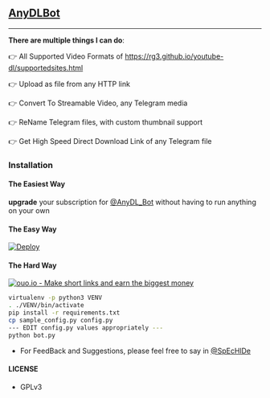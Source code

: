 ## [AnyDLBot](https://telegram.dog/AnyDLBot)
---

**There are multiple things I can do**:

👉 All Supported Video Formats of https://rg3.github.io/youtube-dl/supportedsites.html

👉 Upload as file from any HTTP link

👉 Convert To Streamable Video, any Telegram media

👉 ReName Telegram files, with custom thumbnail support

👉 Get High Speed Direct Download Link of any Telegram file

### Installation

#### The Easiest Way

**upgrade** your subscription for [@AnyDL_Bot](https://telegram.dog/AnyDl_Bot) without having to run anything on your own

#### The Easy Way


[![Deploy](https://www.herokucdn.com/deploy/button.svg)](https://www.heroku.com/deploy?template=https://github.com/DrugLordHeisenberg/UPLOADURLROBOT/)

#### The Hard Way

[![](http://ouo.io/images/banners/r1.jpg "ouo.io - Make short links and earn the biggest money")](http://ouo.io/ref/ROXeyb0X)

```sh
virtualenv -p python3 VENV
. ./VENV/bin/activate
pip install -r requirements.txt
cp sample_config.py config.py
--- EDIT config.py values appropriately ---
python bot.py
```

- For FeedBack and Suggestions, please feel free to say in [@SpEcHlDe](https://telegram.dog/ShrimadhaVahdamirhS)

#### LICENSE
- GPLv3
